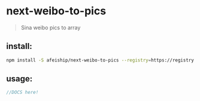 # next-weibo-to-pics
> Sina weibo pics to array

## install:
```bash
npm install -S afeiship/next-weibo-to-pics --registry=https://registry.npm.taobao.org
```

## usage:
```js
//DOCS here!
```
